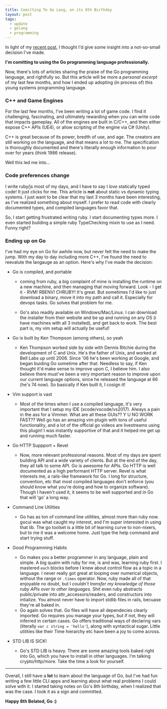 ```yaml
---
title: Comitting To Go Lang, on its 8th Birthday
layout: post
tags: 
  - update
  - golang
  - programming
---
```


In light of my [recent post](http://iangolden.com/2017/11/13/onward-2018-blogging.html), I thought I'd give some insight into a not-so-small decision I've made.

**I'm comitting to using the Go programming language professionally.**

Now, there's lots of articles sharing the praise of the Go programming language, and rightfully so. But this article will be more a _personal excerpt_ of my last few months, and how I ended up adopting (in process of) this young systems programming language.


### C++ and Game Engines

For the last few months, I've been writing a lot of game code. I find it challenging, fascinating, and ultimately rewarding when you can write code that impacts gameplay. All of the engines are built in C/C++, and then either expose C++ APIs (UE4), or allow scripting of the engine via C# (Unity).

C++ is great because of its power, bredth of use, and age. The creators are still working on the language, and that means a lot to me. The specification is thoroughly documented and there's literally enough information to pour over for years (think 1986 release).

Well this led me into...

### Code preferences change

I write ruby/js most of my days, and I have to say I _love_ statically typed code! It just clicks for me. This article is **not** about static vs dynamic typing systems. I just want to be clear that my last 3 months have been interesting, as I've realized something about myself. I prefer to read code with clearly documented types, and compiled languages favor that.


So, I start getting frustrated writing ruby. I start documenting types more. I even started building a simple ruby TypeChecking mixin to use as I need. Funny right?

### Ending up on Go

I've had my eye on Go for awhile now, but never felt the need to make the jump. With my day to day including more C++, I've found the need to reevalute the langauge as an option. Here's why I've made the decision:

* Go is compiled, and portable

  - coming from ruby, a big complaint of mine is installing the runtime on a new machine, and then managing that moving forward. Look - I get it - RVM! RBENV! CHRUBY! It's great. But sometimes I'd like to just download a binary, move it into my path and call it. Especially for devops tasks. Go solves that problem for me.

  - Go's also readily available on Windows/Mac/Linux. I can download the installer from their website and be up and running on any OS (i have machines with all 3 installed), and get back to work. The best part is, my vim setup will actually be useful!

* Go is built by Ken Thompson (among others), so yeah

  - Ken Thompson worked side by side with Dennis Ritchie during the development of C and Unix. He's the father of Unix, and worked at Bell Labs up until 2006. Since '06 he's been working at Google, and began buiding Go sometime after that. Needless to say, if Ken thought it'd make sense to improve upon C, I believe him. I also believe there must've been a very important reason to improve upon our current language options, since he released the language at 66 (he's 74 now). So basically if Ken built it, I cosign it!

* Vim support is vast

  - Most of the times when I use a compiled language, it's very important that I setup my IDE (xcode/vscode/vs2017). Always a pain in the ass for a Vimmer. What are all these GUIs?? Y U NO WORK FAST?? Well go has an amazing vim plugin with tons of useful functionality, and a lot of the official go videos are livestreams using this plugin! I was instantly supportive of that and it helped me get up and running much faster.

* Go HTTP Suppport + Revel

  - Now, more relevant professional reasons. Most of my days are spent building API and a wide variety of clients. But at the end of the day, they all talk to some API. Go is awesome for APIs. Go HTTP is well documented as a high performant HTTP server. Revel is what interests me, a rails-like framework for Go. I long for structure, convention, etc that most compiled languages don't enforce (you should know what you're doing and how to organize software). Though I haven't used it, it seems to be well supported and in Go that will 'go' a long way.

* Command Line Utilities

  - Go has as ton of command line utilities, almost more than ruby now. gocui was what caught my interest, and I'm super interested in using that lib. The go toolset is a little bit of learning curve to non-nixers, but to me it was a welcome home. Just type the help command and start trying stuff.

* Good Programming Habits

  - Go makes you a better programmer in any language, plain and simple. A big qualm with ruby for me, is and was, learning ruby first. I mastered `each` blocks before I knew about control flow as a topic in a language. I never really got great at looping over numerical objects, without the range or `.times` operator. Now, ruby made all of that enjoyable no doubt, but I _couldn't transfer my knowledge of those ruby APIs over to other languages_. Shit even ruby abstracts public/private into attr_accessors/readers, and constructors into intialize. You almost never have to import stdlib files in rails, becuase they're all baked in.
  - Go again solves that. Go files will have all dependecies clearly imported. Go requires you manage your types, but if not, they will inferred in certain cases. Go offers traditional ways of declaring vars (literally `var c string = 'hello'`), along with syntactical sugar. Little utilities like their Time hierarchy etc have been a joy to come across.

* STD LIB IS SICK!

  - Go's STD LIB is heavy. There are some amazing tools baked right into Go, which you have to install in other languages. I'm talking crypto/http/more. Take the time a look for yourself.


---

Overall, I still have a **lot** to learn about the language of Go, but I've had fun writing a few little CLI apps and learning about what real problems I could solve with it. I started taking notes on Go's 8th birthday, when I realized that was the case. I took it as a sign and committed.

**Happy 8th Belated, Go :)**

